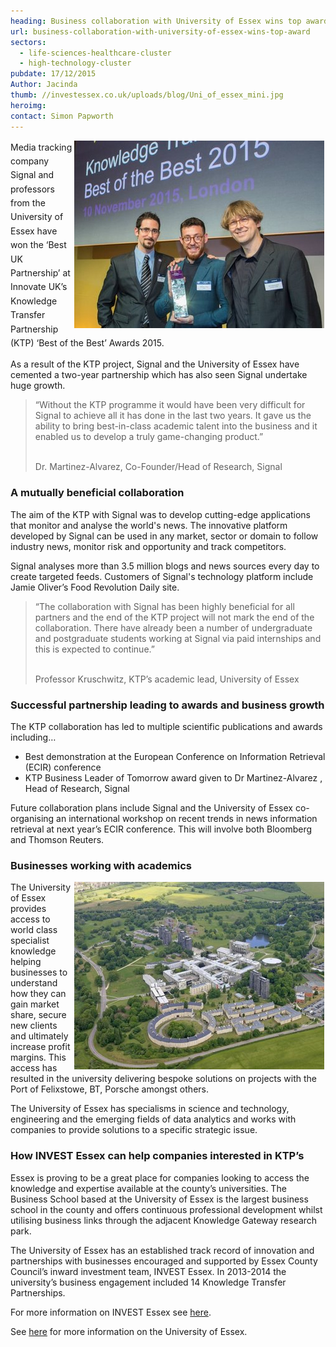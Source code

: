 ```yaml
---
heading: Business collaboration with University of Essex wins top award
url: business-collaboration-with-university-of-essex-wins-top-award
sectors:
  - life-sciences-healthcare-cluster
  - high-technology-cluster 
pubdate: 17/12/2015
Author: Jacinda
thumb: //investessex.co.uk/uploads/blog/Uni_of_essex_mini.jpg
heroimg: 
contact: Simon Papworth
---
```

<p><span style='line-height: 1.6;'><img alt='Signal Media winners of Innovate UK Best of the Best Awards 2015' src='../uploads/blog/rsz_ktp-awards-signal-winners_400.jpg' style='width: 400px; height: 300px; margin-left: 2px; margin-right: 2px; float: right;'/>Media tracking company Signal and professors from the University of Essex have won the ‘Best UK Partnership’ at Innovate UK’s Knowledge Transfer Partnership (KTP) ‘Best of the Best’ Awards 2015.</span></p><p>As a result of the KTP project, Signal and the University of Essex have cemented a two-year partnership which has also seen Signal undertake huge growth.</p><blockquote><p>“Without the KTP programme it would have been very difficult for Signal to achieve all it has done in the last two years. It gave us the ability to bring best-in-class academic talent into the business and it enabled us to develop a truly game-changing product.”</p><p><br/>Dr. Martinez-Alvarez, Co-Founder/Head of Research, Signal</p></blockquote><h3>A mutually beneficial collaboration</h3><p>The aim of the KTP with Signal was to develop cutting-edge applications that monitor and analyse the world's news. The innovative platform developed by Signal can be used in any market, sector or domain to follow industry news, monitor risk and opportunity and track competitors.</p><p>Signal analyses more than 3.5 million blogs and news sources every day to create targeted feeds. Customers of Signal's technology platform include Jamie Oliver’s Food Revolution Daily site.</p><blockquote><p>“The collaboration with Signal has been highly beneficial for all partners and the end of the KTP project will not mark the end of the collaboration. There have already been a number of undergraduate and postgraduate students working at Signal via paid internships and this is expected to continue.”</p><p><br/>Professor Kruschwitz, KTP’s academic lead, University of Essex</p></blockquote><h3>Successful partnership leading to awards and business growth</h3><p>The KTP collaboration has led to multiple scientific publications and awards including…</p><ul><li>Best demonstration at the European Conference on Information Retrieval (ECIR) conference</li><li>KTP Business Leader of Tomorrow award given to Dr Martinez-Alvarez , Head of Research, Signal</li></ul><p>Future collaboration plans include Signal and the University of Essex co-organising an international workshop on recent trends in news information retrieval at next year’s ECIR conference. This will involve both Bloomberg and Thomson Reuters.</p><h3>Businesses working with academics</h3><p><img alt='The University of Essex' src='../uploads/blog/Uni_of_essex_400.jpg' style='width: 400px; height: 300px; margin-left: 2px; margin-right: 2px; float: right;'/>The University of Essex provides access to world class specialist knowledge helping businesses to understand how they can gain market share, secure new clients and ultimately increase profit margins. This access has resulted in the university delivering bespoke solutions on projects with the Port of Felixstowe, BT, Porsche amongst others.</p><p>The University of Essex has specialisms in science and technology, engineering and the emerging fields of data analytics and works with companies to provide solutions to a specific strategic issue.</p><h3>How INVEST Essex can help companies interested in KTP’s</h3><p>Essex is proving to be a great place for companies looking to access the knowledge and expertise available at the county’s universities. The Business School based at the University of Essex is the largest business school in the county and offers continuous professional development whilst utilising business links through the adjacent Knowledge Gateway research park.</p><p>The University of Essex has an established track record of innovation and partnerships with businesses encouraged and supported by Essex County Council’s inward investment team, INVEST Essex. In 2013-2014 the university’s business engagement included 14 Knowledge Transfer Partnerships.</p><p>For more information on INVEST Essex see <a href='../index.html' target='_blank'>here</a>.</p><p>See <a href='http://investessex.co.uk/studies/place-studies/university-of-essex'>here</a> for more information on the University of Essex.</p>
